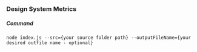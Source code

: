 ### Design System Metrics

##### Command

`node index.js --src={your source folder path} --outputFileName={your desired outfile name - optional}`
